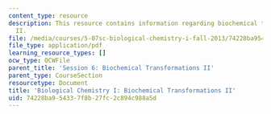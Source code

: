 ```yaml
---
content_type: resource
description: This resource contains information regarding biochemical transformations
  II.
file: /media/courses/5-07sc-biological-chemistry-i-fall-2013/74228ba954337f8b27fc2c894c988a5d_MIT5_07SCF13_Lec10.pdf
file_type: application/pdf
learning_resource_types: []
ocw_type: OCWFile
parent_title: 'Session 6: Biochemical Transformations II'
parent_type: CourseSection
resourcetype: Document
title: 'Biological Chemistry I: Biochemical Transformations II'
uid: 74228ba9-5433-7f8b-27fc-2c894c988a5d
---
```

